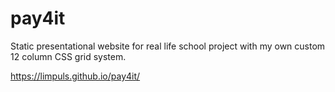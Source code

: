 # pay4it
Static presentational website for real life school project with my own custom 12 column CSS grid system.

https://limpuls.github.io/pay4it/
